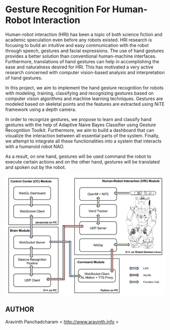 Gesture Recognition For Human-Robot Interaction
===============================================
Human-robot interaction (HRI) has been a topic of both science fiction and academic speculation even before any robots existed. HRI research is focusing to build an intuitive and easy communication with the robot through speech, gestures and facial expressions. The use of hand gestures provides a better solution than conventional human-machine interfaces. Furthermore, translations of hand gestures can help in accomplishing the ease and naturalness desired for HRI. This has motivated a very active research concerned with computer vision-based analysis and interpretation of hand gestures.

In this project, we aim to implement the hand gesture recognition for robots with modeling, training, classifying and recognizing gestures based on computer vision algorithms and machine learning techniques. Gestures are modeled based on skeletal points and the features are extracted using NiTE framework using a depth camera. 

In order to recognize gestures, we propose to learn and classify hand gestures with the help of Adaptive Naive Bayes Classifier using Gesture Recognition Toolkit. Furthermore, we aim to build a dashboard that can visualize the interaction between all essential parts of the system. Finally, we attempt to integrate all these functionalities into a system that interacts with a humanoid robot NAO.

As a result, on one hand, gestures will be used command the robot to execute certain actions and on the other hand, gestures will be translated and spoken out by the robot. 

![Architecture](./figure/content/hri-architecture.jpg "Architecture")

AUTHOR
--------------------------------------
Aravinth Panchadcharam < http://www.aravinth.info >
